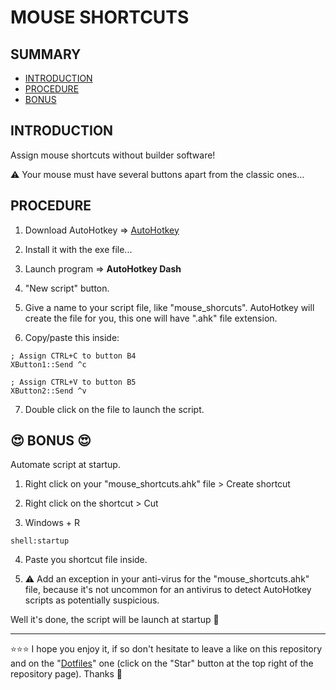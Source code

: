 # MOUSE SHORTCUTS

## SUMMARY
- [INTRODUCTION](#introduction)
- [PROCEDURE](#procedure)
- [BONUS](#bonus)

## INTRODUCTION
Assign mouse shortcuts without builder software!  

⚠️ Your mouse must have several buttons apart from the classic ones...

## PROCEDURE
1. Download AutoHotkey => [AutoHotkey](https://www.autohotkey.com/)

2. Install it with the exe file...  

3. Launch program => **AutoHotkey Dash**  

4. "New script" button.  

5. Give a name to your script file, like "mouse_shorcuts". AutoHotkey will create the file for you, this one will have ".ahk" file extension.  

6. Copy/paste this inside:
```shell
; Assign CTRL+C to button B4
XButton1::Send ^c

; Assign CTRL+V to button B5
XButton2::Send ^v
```
7. Double click on the file to launch the script.  

## 😍 BONUS 😍
Automate script at startup.  

1. Right click on your "mouse_shortcuts.ahk" file > Create shortcut  

2. Right click on the shortcut > Cut  

3. Windows + R
```shell
shell:startup
```
4. Paste you shortcut file inside.  

5. ⚠️ Add an exception in your anti-virus for the "mouse_shortcuts.ahk" file, because it's not uncommon for an antivirus to detect AutoHotkey scripts as potentially suspicious.

Well it's done, the script will be launch at startup 🤙

***

⭐⭐⭐ I hope you enjoy it, if so don't hesitate to leave a like on this repository and on the "[Dotfiles](https://github.com/EmmanuelLefevre/Dotfiles)" one (click on the "Star" button at the top right of the repository page). Thanks 🤗
